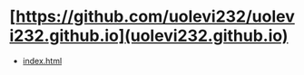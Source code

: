 # [https://github.com/uolevi232/uolevi232.github.io](uolevi232.github.io)
- [index.html](index.html)

